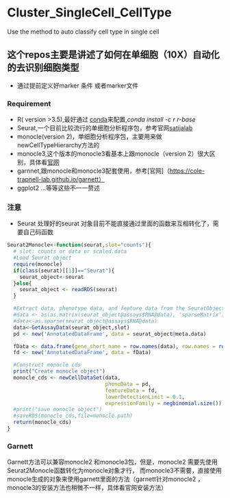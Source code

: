 # Cluster_SingleCell_CellType
Use the method to auto classify cell type in single cell

## 这个repos主要是讲述了如何在单细胞（10X）自动化的去识别细胞类型
  - 通过提前定义好marker 条件 或者marker文件

### Requirement
 - R( version >3.5),最好通过 [conda](https://anaconda.org/)来配置,*conda install -c r r-base*
 - Seurat,一个目前比较流行的单细胞分析程序包，参考官网[satijalab](https://satijalab.org/seurat)
 - monocle(version 2)，单细胞分析程序包，主要用来做newCellTypeHierarchy方法的
 - monocle3,这个版本的monocle3看基本上跟monocle（version 2）很大区别，具体看[官网](https://cole-trapnell-lab.github.io/monocle3)
 - garnnet,跟monocle和monocle3配套使用，参考[官网]（https://cole-trapnell-lab.github.io/garnett）
 - ggplot2 ...等等这些不一一赘述
 
###  注意
* Seurat 处理好的seurat 对象目前不能直接通过里面的函数来互相转化了，需要自己码函数
``` R
Seurat2Monocle<-function(seurat,slot="counts"){
  # slot: counts or data or scaled.data
  #Load Seurat object
  require(monocle)
  if(class(seurat)[[1]]=="Seurat"){
    seurat_object<-seurat
  }else{
    seurat_object <- readRDS(seurat)
  }

  #Extract data, phenotype data, and feature data from the SeuratObject
  #data <- as(as.matrix(seurat_object@assays$RNA@data), 'sparseMatrix')
  #data<-as.sparse(seurat_object@assays$RNA@data)
  data<-GetAssayData(seurat_object,slot)
  pd <- new('AnnotatedDataFrame', data = seurat_object@meta.data)

  fData <- data.frame(gene_short_name = row.names(data), row.names = row.names(data))
  fd <- new('AnnotatedDataFrame', data = fData)

  #Construct monocle cds
  print("Create monocle object")
  monocle_cds <- newCellDataSet(data,
                                phenoData = pd,
                                featureData = fd,
                                lowerDetectionLimit = 0.1,
                                expressionFamily = negbinomial.size())
  #print("save monocle object")
  #saveRDS(monocle_cds,file=monocle.path)
  return(monocle_cds)
}
```

### Garnett
Garnett方法可以兼容monocle2 和monocle3包，但是，monocle2 需要先使用Seurat2Monocle函数转化为monocle对象才行，
而monocle3不需要，直接使用monocle生成的对象来使用garnett里面的方法（garnett针对monocle2 ，
monocle3的安装方法也稍微不一样，具体看官网安装方法）
